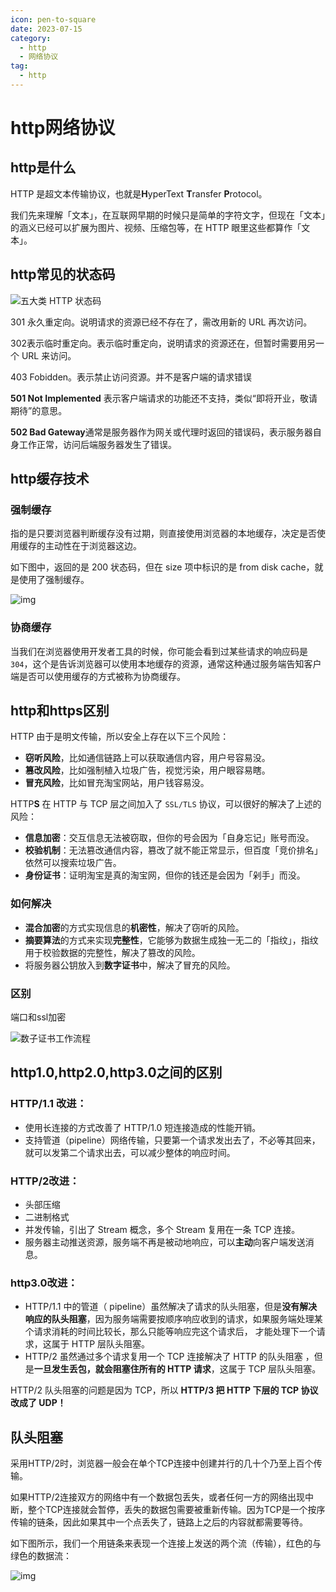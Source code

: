 ```yaml
---
icon: pen-to-square
date: 2023-07-15
category:
  - http
  - 网络协议
tag:
  - http
---
```



# http网络协议

## http是什么

HTTP 是超文本传输协议，也就是**H**yperText **T**ransfer **P**rotocol。

我们先来理解「文本」，在互联网早期的时候只是简单的字符文字，但现在「文本」的涵义已经可以扩展为图片、视频、压缩包等，在 HTTP 眼里这些都算作「文本」。

## http常见的状态码

![ 五大类 HTTP 状态码 ](https://cdn.xiaolincoding.com/gh/xiaolincoder/ImageHost/%E8%AE%A1%E7%AE%97%E6%9C%BA%E7%BD%91%E7%BB%9C/HTTP/6-%E4%BA%94%E5%A4%A7%E7%B1%BBHTTP%E7%8A%B6%E6%80%81%E7%A0%81.png)

301 永久重定向。说明请求的资源已经不存在了，需改用新的 URL 再次访问。

302表示临时重定向。表示临时重定向，说明请求的资源还在，但暂时需要用另一个 URL 来访问。

403 Fobidden。表示禁止访问资源。并不是客户端的请求错误

**501 Not Implemented** 表示客户端请求的功能还不支持，类似“即将开业，敬请期待”的意思。

**502 Bad Gateway**通常是服务器作为网关或代理时返回的错误码，表示服务器自身工作正常，访问后端服务器发生了错误。

## http缓存技术

### 强制缓存

指的是只要浏览器判断缓存没有过期，则直接使用浏览器的本地缓存，决定是否使用缓存的主动性在于浏览器这边。

如下图中，返回的是 200 状态码，但在 size 项中标识的是 from disk cache，就是使用了强制缓存。

![img](https://cdn.xiaolincoding.com//mysql/other/1cb6bc37597e4af8adfef412bfc57a42.png)

### 协商缓存

当我们在浏览器使用开发者工具的时候，你可能会看到过某些请求的响应码是 `304`，这个是告诉浏览器可以使用本地缓存的资源，通常这种通过服务端告知客户端是否可以使用缓存的方式被称为协商缓存。



## http和https区别

HTTP 由于是明文传输，所以安全上存在以下三个风险：

- **窃听风险**，比如通信链路上可以获取通信内容，用户号容易没。
- **篡改风险**，比如强制植入垃圾广告，视觉污染，用户眼容易瞎。
- **冒充风险**，比如冒充淘宝网站，用户钱容易没。

HTTP**S** 在 HTTP 与 TCP 层之间加入了 `SSL/TLS` 协议，可以很好的解决了上述的风险：

- **信息加密**：交互信息无法被窃取，但你的号会因为「自身忘记」账号而没。
- **校验机制**：无法篡改通信内容，篡改了就不能正常显示，但百度「竞价排名」依然可以搜索垃圾广告。
- **身份证书**：证明淘宝是真的淘宝网，但你的钱还是会因为「剁手」而没。

### 如何解决

- **混合加密**的方式实现信息的**机密性**，解决了窃听的风险。
- **摘要算法**的方式来实现**完整性**，它能够为数据生成独一无二的「指纹」，指纹用于校验数据的完整性，解决了篡改的风险。
- 将服务器公钥放入到**数字证书**中，解决了冒充的风险。

### 区别

端口和ssl加密

![数子证书工作流程](https://cdn.xiaolincoding.com/gh/xiaolincoder/ImageHost/%E8%AE%A1%E7%AE%97%E6%9C%BA%E7%BD%91%E7%BB%9C/HTTP/22-%E6%95%B0%E5%AD%97%E8%AF%81%E4%B9%A6%E5%B7%A5%E4%BD%9C%E6%B5%81%E7%A8%8B.png)



## http1.0,http2.0,http3.0之间的区别

### HTTP/1.1 改进：

- 使用长连接的方式改善了 HTTP/1.0 短连接造成的性能开销。
- 支持管道（pipeline）网络传输，只要第一个请求发出去了，不必等其回来，就可以发第二个请求出去，可以减少整体的响应时间。



###  HTTP/2改进：

- 头部压缩
- 二进制格式
- 并发传输，引出了 Stream 概念，多个 Stream 复用在一条 TCP 连接。
- 服务器主动推送资源，服务端不再是被动地响应，可以**主动**向客户端发送消息。

### http3.0改进：

- HTTP/1.1 中的管道（ pipeline）虽然解决了请求的队头阻塞，但是**没有解决响应的队头阻塞**，因为服务端需要按顺序响应收到的请求，如果服务端处理某个请求消耗的时间比较长，那么只能等响应完这个请求后， 才能处理下一个请求，这属于 HTTP 层队头阻塞。
- HTTP/2 虽然通过多个请求复用一个 TCP 连接解决了 HTTP 的队头阻塞 ，但是**一旦发生丢包，就会阻塞住所有的 HTTP 请求**，这属于 TCP 层队头阻塞。

HTTP/2 队头阻塞的问题是因为 TCP，所以 **HTTP/3 把 HTTP 下层的 TCP 协议改成了 UDP！**



## 队头阻塞

采用HTTP/2时，浏览器一般会在单个TCP连接中创建并行的几十个乃至上百个传输。

如果HTTP/2连接双方的网络中有一个数据包丢失，或者任何一方的网络出现中断，整个TCP连接就会暂停，丢失的数据包需要被重新传输。因为TCP是一个按序传输的链条，因此如果其中一个点丢失了，链路上之后的内容就都需要等待。

如下图所示，我们一个用链条来表现一个连接上发送的两个流（传输），红色的与绿色的数据流：

![img](https://151822838-files.gitbook.io/~/files/v0/b/gitbook-legacy-files/o/assets%2F-LvW30M9uwlSh6noqzxa%2F-LvW31Pn1JTBepfnVcl_%2F-LvW36RnZxzFY7KrlZth%2Ftcp-chain-streams.png?generation=1575733990706732&alt=media)